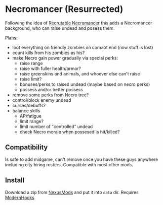# Necromancer (Resurrected)

Following the idea of [Recrutable Necromancer](old) this adds a Necromancer background, who can raise undead and posess them.

Plans:

- loot everything on friendly zombies on comabt end (now stuff is lost)
- count kills from his zombies as his?
- make Necro gain power gradually via special perks:
    - raise range
    - raise with fuller health/armor?
    - raise greenskins and animals, and whoever else can't raise
    - raise limit?
    - bonuses/perks to raised undead (maybe based on necro perks)
    - possess and/or better possess
- remove some perks from Necro tree?
- control/block enemy undead
- curses/debuffs?
- balance skills
    - AP/fatigue
    - limit range?
    - limit number of "controlled" undead
    - check Necro morale when possesed is hit/killed?


## Compatibility

Is safe to add midgame, can't remove once you have these guys anywhere including city hiring rosters. Compatible with most other mods.


## Install

Download a zip from [NexusMods][] and put it into `data` dir. Requires [ModernHooks][].


[NexusMods]: https://www.nexusmods.com/battlebrothers/mods/772
[ModernHooks]: https://www.nexusmods.com/battlebrothers/mods/685
[modhooks]: https://www.nexusmods.com/battlebrothers/mods/42
[stdlib]: https://www.nexusmods.com/battlebrothers/mods/676

[old]: https://www.nexusmods.com/battlebrothers/mods/32
